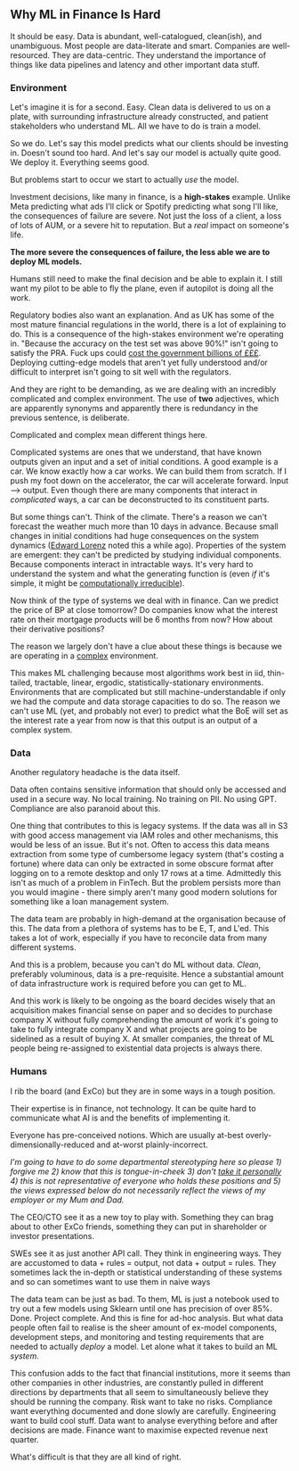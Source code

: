 ## Why ML in Finance Is Hard

It should be easy. Data is abundant, well-catalogued, clean(ish), and unambiguous.
Most people are data-literate and smart.
Companies are well-resourced. They are data-centric. They understand the 
importance of things like data pipelines and latency and other important
data stuff.

### Environment

Let's imagine it is for a second. Easy. Clean data is delivered to us on a plate,
with surrounding infrastructure already constructed, and patient stakeholders
who understand ML. All we have to do is train a model.

So we do. Let's say this model predicts what our clients should be investing in.
Doesn't sound too hard. And let's say our model is actually quite good.
We deploy it. Everything seems good.

But problems start to occur we start to actually _use_ the model.

Investment decisions, like many in finance, is a **high-stakes** example. Unlike Meta predicting
what ads I'll click or Spotify predicting what song I'll like, the consequences of
failure are severe. Not just the loss of a client, a loss of lots of AUM, 
or a severe hit to reputation. But a _real_ impact on someone's life.

**The more severe the consequences of failure, the less able we are to deploy ML
models.**

Humans still need to make the final decision and be able to explain it. I still
want my pilot to be able to fly the plane, even if autopilot is doing all the work.

Regulatory bodies also want an explanation. And as UK has some of the most mature financial
regulations in the world, there is a lot of explaining to do.
This is a consequence of the high-stakes environment we're operating in. "Because 
the accuracy on the test set was above 90%!" isn't going to satisfy the PRA. Fuck ups
could [cost the government billions of £££](https://researchbriefings.files.parliament.uk/documents/SN05748/SN05748.pdf).
Deploying cutting-edge models that 
aren't yet fully understood and/or difficult to interpret isn't going to sit well
with the regulators.

And they are right to be demanding, as we are dealing with an incredibly complicated
and complex environment. The use of **two** adjectives, which are apparently synonyms and apparently there is 
redundancy in the previous sentence,
is deliberate.

Complicated and complex mean different things here.

Complicated systems are ones that we understand, that have known outputs given an input
and a set of initial conditions. A good example is a car. We know exactly how a car works.
We can build them from scratch. If I push my foot down on the accelerator, the car will
accelerate forward. Input --> output. Even though there are many components that interact
in _complicated_ ways, a car can be deconstructed to its constituent parts.

But some things can't. Think of the climate. There's a reason we can't forecast the weather
much more than 10 days in advance. Because small changes in initial conditions had huge consequences
on the system dynamics ([Edward Lorenz](https://en.wikipedia.org/wiki/Edward_Norton_Lorenz) noted 
this a while ago). Properties of the system are emergent: they can't be predicted by
studying individual components. Because components interact in intractable ways. It's very hard
to understand the system and what the generating function is (even _if_ it's simple, 
it might be [computationally irreducible](https://mathworld.wolfram.com/ComputationalIrreducibility.html)).

Now think of the type of systems we deal with in finance. Can we predict the price of
BP at close tomorrow? Do companies know what the interest rate on their mortgage products
will be 6 months from now? How about their derivative positions?

The reason we largely don't have a clue about these things is because we are operating in
a [complex](https://arxiv.org/abs/1912.05088) environment.

This makes ML challenging because most algorithms work best in iid, thin-tailed, tractable, linear,
ergodic, statistically-stationary environments. Environments that are complicated but still machine-understandable if only we had the
compute and data storage capacities to do so. The reason we can't use ML (yet, and probably not ever)
to predict what the BoE will set as the interest rate a year from now is that this output is
an output of a complex system.

### Data

Another regulatory headache is the data itself.

Data often contains sensitive information that should only be accessed and used in a secure way.
No local training. No training on PII. No using GPT. Compliance are also paranoid about this.

One thing that contributes to this is legacy systems. If the data was all in S3 with good access
management via IAM roles and other mechanisms, this would be less of an issue. But it's not.
Often to access this data means extraction from some type of cumbersome legacy system (that's
costing a fortune) where data can only be extracted in some obscure format after logging on
to a remote desktop and only 17 rows at a time. Admittedly this isn't as much of a problem in
FinTech. But the problem persists more than you would imagine - there simply aren't many good
modern solutions for something like a loan management system.

The data team are probably in high-demand at the organisation because of this. The data from
a plethora of systems has to be E, T, and L'ed. This takes a lot of work, especially if you
have to reconcile data from many different systems.

And this is a problem, because you can't do ML without data. _Clean_, preferably voluminous,
data is a pre-requisite. Hence a substantial amount of data infrastructure work is required before you can get to ML.

And this work is likely to be ongoing as the board decides wisely that an acquisition makes financial
sense on paper and so decides to purchase company X without fully comprehending the amount
of work it's going to take to fully integrate company X and what projects are going to be
sidelined as a result of buying X. At smaller companies, the threat of ML people being
re-assigned to existential data projects is always there.

### Humans

I rib the board (and ExCo) but they are in some ways in a tough position.

Their expertise is in finance, not technology. It can be quite hard to
communicate what AI is and the benefits of implementing it.

Everyone has pre-conceived notions. Which are usually at-best
overly-dimensionally-reduced and at-worst plainly-incorrect.

_I'm going to have to do some departmental stereotyping here so please 1) forgive me 2)
know that this is tongue-in-cheek 3) don't [take it personally](https://www.youtube.com/watch?v=2t4RVg_Yq2g&ab_channel=BloopersTV) 4)
this is not representative
of everyone who holds these positions and 5) the views expressed below do not necessarily reflect
the views of my employer or my Mum and Dad._

The CEO/CTO see it as a new toy to play with. Something they can brag about to other ExCo friends,
something they can put in shareholder or investor presentations.

SWEs see it as just another API call. They think in
engineering ways. They are accustomed to data + rules = output,
not data + output = rules.
They sometimes lack the in-depth or statistical
understanding of these systems and so can sometimes want to use them in naive ways

The data team can be just as bad. To them, ML is just a notebook used to try out a few
models using Sklearn until one has precision of over 85%. Done. Project complete.
And this is fine for ad-hoc analysis.
But what data people often fail to realise is the sheer amount of ex-model components, development steps,
and monitoring and testing requirements that are needed to actually _deploy_ a model. Let alone
what it takes to build an ML _system_.

This confusion adds to the fact that financial institutions, more it seems than other companies in other industries, are 
constantly pulled in different directions by departments that all seem to simultaneously 
believe they should be running the company. Risk want to take no risks. Compliance want everything
documented and done slowly are carefully. Engineering want to build cool stuff. Data want to analyse
everything before and after decisions are made. Finance want to maximise expected revenue next quarter.

What's difficult is that they are all kind of right.

